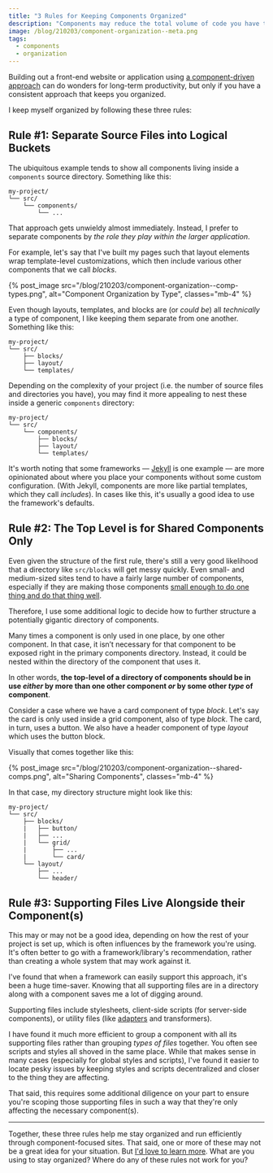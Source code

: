 ```yaml
---
title: "3 Rules for Keeping Components Organized"
description: "Components may reduce the total volume of code you have to write, but keeping them organized can be a nightmare. Here are three simple rules to keep you organized, consistent, and productive."
image: /blog/210203/component-organization--meta.png
tags:
  - components
  - organization
---
```


Building out a front-end website or application using [a component-driven approach](/blog/wtf-is-component-driven-development) can do wonders for long-term productivity, but only if you have a consistent approach that keeps you organized.

I keep myself organized by following these three rules:

## Rule #1: Separate Source Files into Logical Buckets

The ubiquitous example tends to show all components living inside a `components` source directory. Something like this:

```
my-project/
└── src/
    └── components/
        └── ...
```

That approach gets unwieldy almost immediately. Instead, I prefer to separate components by _the role they play within the larger application_.

For example, let's say that I've built my pages such that layout elements wrap template-level customizations, which then include various other components that we call _blocks_.

{% post_image
    src="/blog/210203/component-organization--comp-types.png",
    alt="Component Organization by Type",
    classes="mb-4" %}

Even though layouts, templates, and blocks are (or _could be_) all _technically_ a type of component, I like keeping them separate from one another. Something like this:

```
my-project/
└── src/
    ├── blocks/
    ├── layout/
    └── templates/
```

Depending on the complexity of your project (i.e. the number of source files and directories you have), you may find it more appealing to nest these inside a generic `components` directory:

```
my-project/
└── src/
    └── components/
        ├── blocks/
        ├── layout/
        └── templates/
```

It's worth noting that some frameworks — [Jekyll](https://jekyllrb.com/) is one example — are more opinionated about where you place your components without some custom configuration. (With Jekyll, components are more like partial templates, which they call _includes_). In cases like this, it's usually a good idea to use the framework's defaults.

## Rule #2: The Top Level is for Shared Components Only

Even given the structure of the first rule, there's still a very good likelihood that a directory like `src/blocks` will get messy quickly. Even small- and medium-sized sites tend to have a fairly large number of components, especially if they are making those components [small enough to do one thing and do that thing well](/blog/wtf-is-single-responsibility-principle).

Therefore, I use some additional logic to decide how to further structure a potentially gigantic directory of components.

Many times a component is only used in one place, by one other component. In that case, it isn’t necessary for that component to be exposed right in the primary components directory. Instead, it could be nested within the directory of the component that uses it.

In other words, **the top-level of a directory of components should be in use _either_ by more than one other component _or_ by some other _type_ of component**.

Consider a case where we have a card component of type _block_. Let's say the card is only used inside a grid component, also of type _block_. The card, in turn, uses a button. We also have a header component of type _layout_ which uses the button block.

Visually that comes together like this:

{% post_image
    src="/blog/210203/component-organization--shared-comps.png",
    alt="Sharing Components",
    classes="mb-4" %}

In that case, my directory structure might look like this:

```
my-project/
└── src/
    ├── blocks/
    |   ├── button/
    |   ├── ...
    |   └── grid/
    |       ├── ...
    |       └── card/
    └── layout/
        ├── ...
        └── header/
```

## Rule #3: Supporting Files Live Alongside their Component(s)

This may or may not be a good idea, depending on how the rest of your project is set up, which is often influences by the framework you're using. It's often better to go with a framework/library's recommendation, rather than creating a whole system that may work against it.

I've found that when a framework can easily support this approach, it's been a huge time-saver. Knowing that all supporting files are in a directory along with a component saves me a lot of digging around.

Supporting files include stylesheets, client-side scripts (for server-side components), or utility files (like [adapters](/blog/simplify-components-by-separating-logic-from-presentation-using-adapters) and transformers).

I have found it much more efficient to group a component with all its supporting files rather than grouping _types of files_ together. You often see scripts and styles all shoved in the same place. While that makes sense in many cases (especially for global styles and scripts), I've found it easier to locate pesky issues by keeping styles and scripts decentralized and closer to the thing they are affecting.

That said, this requires some additional diligence on your part to ensure you're scoping those supporting files in such a way that they're only affecting the necessary component(s).

---

Together, these three rules help me stay organized and run efficiently through component-focused sites. That said, one or more of these may not be a great idea for your situation. But [I'd love to learn more](https://twitter.com/seancdavis29). What are you using to stay organized? Where do any of these rules not work for you?
